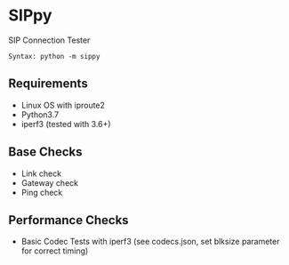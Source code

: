 # SIPpy
SIP Connection Tester
```
Syntax: python -m sippy
```

## Requirements
 * Linux OS with iproute2
 * Python3.7
 * iperf3 (tested with 3.6+)

## Base Checks
 * Link check
 * Gateway check
 * Ping check

## Performance Checks
 * Basic Codec Tests with iperf3 (see codecs.json, set blksize parameter for correct timing)
